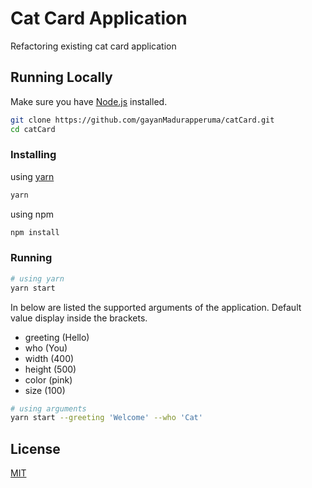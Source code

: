 
# Cat Card Application

Refactoring existing cat card application

## Running Locally

Make sure you have [Node.js](https://nodejs.org/en/) installed.

```bash
git clone https://github.com/gayanMadurapperuma/catCard.git
cd catCard
```

### Installing

using [yarn](https://yarnpkg.com)
```bash
yarn
``` 

using npm
```bash
npm install
``` 

### Running

```bash
# using yarn
yarn start
``` 

In below are listed the supported arguments of the application. Default value display inside the brackets.

* greeting (Hello)
* who (You)
* width (400)
* height (500)
* color (pink)
* size (100)

```bash
# using arguments
yarn start --greeting 'Welcome' --who 'Cat'
```

## License
[MIT](https://choosealicense.com/licenses/mit/)